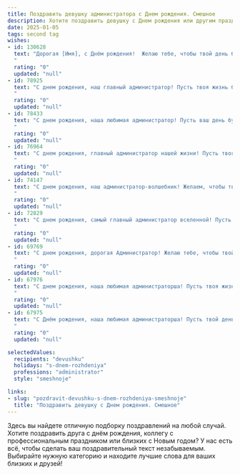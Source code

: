 ```yaml
---
title: Поздравить девушку администратора c Днем рождения. Смешное
description: Хотите поздравить девушку c Днем рождения или другим праздником? Наш ИИ создаст незабываемое поздравление, а вы обязательно выделитесь среди других.  
date: 2025-01-05
tags: second tag
wishes:
- id: 130628
  text: "Дорогая [Имя], с Днём рождения!  Желаю тебе, чтобы твой день был настолько же продуктивным, как и твой рабочий график (шутка, конечно!), но при этом  наполненным радостью, смехом и полным отсутствием внеплановых задач и капризных клиентов. Пусть все твои желания исполнятся, как по волшебству, а  торжество будет настолько ярким, что даже самый строгий дресс-код не сможет его затмить!
  "
  rating: "0"
  updated: "null"
- id: 78925
  text: "С днем рождения, наш главный администратор! Пусть твоя жизнь будет такой же организованной, как твой рабочий стол, но при этом не такой скучной, как список отчетов  😉
  "
  rating: "0"
  updated: "null"
- id: 78433
  text: "С днем рождения, наша любимая администратор! Пусть ваш день будет таким же ярким и многозадачным, как ваш рабочий день, но без бесконечных очередей и нервных клиентов! 😜
  "
  rating: "0"
  updated: "null"
- id: 76964
  text: "С днем рождения, главный администратор нашей жизни! Пусть твоя жизнь будет такой же упорядоченной, как твой рабочий день, и такой же красочной, как твои яркие решения! 😜
  "
  rating: "0"
  updated: "null"
- id: 74147
  text: "С днем рождения, наш администратор-волшебник! Желаем, чтобы твоя жизнь была такой же упорядоченной и идеально организованной, как твой рабочий стол, – с постоянным доступом к кофе и бесконечным запасом улыбок! 😉
  "
  rating: "0"
  updated: "null"
- id: 72829
  text: "С днем рождения, самый главный администратор вселенной! Пусть твой день рождения будет настолько же продуктивным, как твой рабочий день, только вместо задач - тортики и шампанское! 🎉🎂🥂
  "
  rating: "0"
  updated: "null"
- id: 69769
  text: "С днем рождения, дорогая Администратор! Желаю тебе, чтобы твой рабочий день был таким же ярким и насыщенным, как твой праздничный торт, и чтобы все пользователи были в восторге от твоей работы, как от нового сезона любимого сериала! 🎉
  "
  rating: "0"
  updated: "null"
- id: 67976
  text: "С днем рождения, наша любимая администраторша! Пусть твоя жизнь будет такой же организованной, как твоя работа, за исключением, конечно, бесконечных очередей и капризных клиентов! 😜
  "
  rating: "0"
  updated: "null"
- id: 67975
  text: "С Днём рождения, наша любимая администраторша! Пусть твой день рождения будет таким же упорядоченным, как твой рабочий день, но в сто раз веселее! 🎉  И помни, что сегодня ты можешь нарушать все правила, кроме правила хорошего настроения! 😉
  "
  rating: "0"
  updated: "null"

selectedValues:
  recipients: "devushku"
  holidays: "s-dnem-rozhdeniya"
  professions: "administrator"
  style: "smeshnoje"

links:
- slug: "pozdravit-devushku-s-dnem-rozhdeniya-smeshnoje"
  title: "Поздравить девушку c Днем рождения. Смешное"
---
```


Здесь вы найдете отличную подборку поздравлений на любой случай.
Хотите поздравить друга с днём рождения, коллегу с профессиональным праздником или близких с Новым годом? У нас есть всё, чтобы сделать ваш поздравительный текст незабываемым. Выбирайте нужную категорию и находите лучшие слова для ваших близких и друзей!
